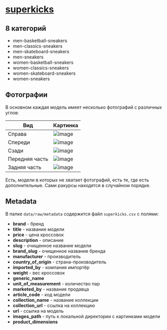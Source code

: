 # [superkicks](https://www.superkicks.in/)

## 8 категорий

- men-basketball-sneakers
- men-classics-sneakers
- men-skateboard-sneakers
- men-sneakers
- women-basketball-sneakers
- women-classics-sneakers
- women-skateboard-sneakers
- women-sneakers

## Фотографии

В основном каждая модель имеет несколько фотографий с различных углов:

| Вид | Картинка |
|---|---|
| Справа | ![image](https://github.com/miem-refugees/sneakers-ml/assets/57370975/f2c43479-4069-42b7-87fe-12ead6d2943b) |
| Спереди | ![image](https://github.com/miem-refugees/sneakers-ml/assets/57370975/1b8bb638-b1d2-48bb-b3de-e9ebcc16c907) |
| Сзади | ![image](https://github.com/miem-refugees/sneakers-ml/assets/57370975/ebd62ffd-6ca5-4c39-b713-d6b4482f0dbf) |
| Передняя часть | ![image](https://github.com/miem-refugees/sneakers-ml/assets/57370975/dbc13ed8-54e3-4ece-9d2d-e49410a29500) |
| Задняя часть | ![image](https://github.com/miem-refugees/sneakers-ml/assets/57370975/a025d0eb-f9cd-4bab-947f-723af3092ff5) |

Есть, модели в которых не хватает фотографий, есть те, где есть дополнительные. Сами ракурсы находятся в случайном порядке.

## Metadata

В папке `data/raw/metadata` содержится файл `superkicks.csv` с полями:

- **brand** - бренд
- **title** - название модели
- **price** - цена кроссовок
- **description** - описание
- **slug** - очищенное название модели
- **brand_slug** - очищенное название бренда
- **manufacturer** - производитель
- **country_of_origin** - страна-производитель
- **imported_by** - компания импортёр
- **weight** - вес кроссовок
- **generic_name**
- **unit_of_measurement** - количество пар
- **marketed_by** - название продавца
- **article_code** - код модели
- **collection_name** - название коллекции
- **collection_url** - ссылка на коллекцию
- **url** - ссылка на модель
- **images_path** - путь к локальной директории с картинками модели
- **product_dimensions**
